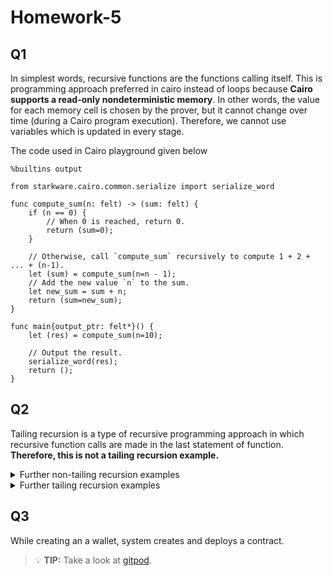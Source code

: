 # Homework-5
## Q1
In simplest words, recursive functions are the functions calling itself. This is programming approach preferred in cairo instead of loops because **Cairo supports a read-only nondeterministic memory**. In other words, the value for each memory cell is chosen by the prover, but it cannot change over time (during a Cairo program execution). Therefore, we cannot use variables which is updated in every stage.

The code used in Cairo playground given below
```cairo
%builtins output

from starkware.cairo.common.serialize import serialize_word

func compute_sum(n: felt) -> (sum: felt) {
    if (n == 0) {
        // When 0 is reached, return 0.
        return (sum=0);
    }

    // Otherwise, call `compute_sum` recursively to compute 1 + 2 + ... + (n-1).
    let (sum) = compute_sum(n=n - 1);
    // Add the new value `n` to the sum.
    let new_sum = sum + n;
    return (sum=new_sum);
}

func main{output_ptr: felt*}() {
    let (res) = compute_sum(n=10);

    // Output the result.
    serialize_word(res);
    return ();
}
```

## Q2
Tailing recursion is a type of recursive programming approach in which recursive function calls are made in the last statement of function. **Therefore, this is not a tailing recursion example.**

<details close>
<summary>Further non-tailing recursion examples</summary>

```cairo
func calculate_sum(n : felt) -> (sum : felt) {}
    if (n == 0) {
        return (sum=0,);
    }

    let (sum) = calculate_sum(n=n - 1);
    let new_sum = sum + n;
    return (new_sum,);
}
```
</details>


<details close>
<summary>Further tailing recursion examples</summary>

```cairo
func calculate_sum(n : felt) -> (sum : felt) {
    if (n == 0) {
        return (0,);
    }
    return (calculate_sum(n-1) + n,);
}
```
</details>

## Q3
While creating an a wallet, system creates and deploys a contract.

> :bulb: **TIP:** Take a look at [gitpod](https://gitpod.io/#https://github.com/ExtropyIO/ZeroKnowledgeBootcamp).

